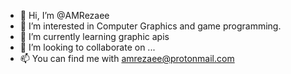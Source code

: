- 👋 Hi, I’m @AMRezaee
- 👀 I’m interested in Computer Graphics and game programming.
- 🌱 I’m currently learning graphic apis
- 💞️ I’m looking to collaborate on ...
- 📫 You can find me with amrezaee@protonmail.com

<!---
AMRezaee/AMRezaee is a ✨ special ✨ repository because its `README.md` (this file) appears on your GitHub profile.
You can click the Preview link to take a look at your changes.
--->
